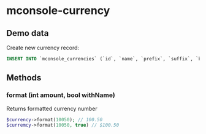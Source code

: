 # mconsole-currency

## Demo data

Create new currency record:

```sql
INSERT INTO `mconsole_currencies` (`id`, `name`, `prefix`, `suffix`, `basic`, `decimals`, `delimiter`, `names`, `system`, `created_at`, `updated_at`) VALUES (1,'USA Dollar','$','',100,2,'.','["cent", "dollar"]',0,'2016-09-05 03:15:35','2016-09-05 03:15:38');
```

## Methods

### format (int amount, bool withName)

Returns formatted currency number

```php
$currency->format(10050); // 100.50
$curremcy->format(10050, true) // $100.50
```